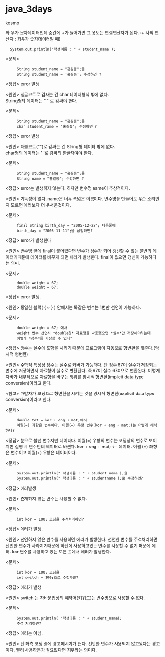 # java_3days
kosmo


좌 우가 문자데이터인데 중간에 +가 들어가면 그 용도는 연결연산자가 된다.
(+ 사칙 연산자 : 좌우가 숫자데이터일 때)

      System.out.println("학생이름 : " + student_name );
      
		
		
<문제> 
     
		 String student_name = "홍길동";을
		 String student_name = '홍길동'; 수정하면 ?
<정답>
error 발생

<원인>
싱글코트로 감싸는 건 char 데이터형식 밖에 없다.	
String형의 데이터는 " " 로 감싸야 한다.	

<문제> 
     
		 String student_name = "홍길동";을
		 char student_name = "홍길동"; 수정하면 ?
<정답>
 error 발생 
 
<원인>
더블코트("")로 감싸는 건 String형 데이터 밖에 없다.	
char형의 데이터는 ' '로 감싸되 한글자여야 한다.	

<문제> 

		 String student_name = "홍길동";을
		 String name = "홍길동"; 수정하면 ?
<정답>
		 error는 발생하지 않는다. 하지만 변수명 name이 추상적이다.
		 
<원인>
		 가독성이 없다. name은 너무 폭넓은 이름이다. 
		 변수명을 만들어도 무슨 소리인지 모르면 에러보다 더 무서운것이다.

<문제>
     
		 final String birth_day = "2005-12-25"; 다음줄에
		 birth_day = "2005-11-11";을 삽입하면?
<정답>
		 error가 발생한다	
		 
<원인>
		 변수명 앞에 final이 붙어있다면 변수가 상수가 되어 갱신할 수 없는 불변의 데이터기때문에
		 데이터를 바꾸게 되면 에러가 발생한다.
		 final이 없으면 갱신이 가능하다는 의미.

<문제>
     
		 double weight = 67;
		 double weight = 67;
<정답>
		 error 발생.
		 
<원인>
		 동일한 블럭( { ~ } ) 안에서는 똑같은 변수는 1번만 선언이 가능하다.

<문제>
     
		 double weight = 67; 에서
		 weight 변수 선언시 *double형* 자료형을 사용했으면 *실수*만 저장해야하는데
		 어떻게 *정수*를 저장할 수 있나?
<정답>
		 정수는 실수에 포함을 시키기 때문에 프로그램이 자동으로 형변환을 해준다.(암시적 형변환)
		 
<원인>
		 수학적 특성상 정수는 실수로 커버가 가능하다.
		 단 정수 67이 실수가 저장되는 변수에 저장하면서
		 자료형이 실수로 변환된다. 즉 67이 실수 67.0으로 변환된다.
		 이렇게 자바가 내부적으로 자료형을 바꾸는 행위를 
		 암시적 형변환(implicit data type conversion)이라고 한다.
		 
<참고> 개발자가 코딩으로 형변환을 시키는 것을 
		 명시적 형변환(explicit data type conversion)이라고 한다.
	
<문제>
     
		 double tot = kor + eng + mat;에서
		 이퀄(=) 좌항은 변수이다. 이퀄(=) 우항 변수(kor + eng + mat;)는 어떻게 해석하나?
     
<정답>
		 눈으로 볼땐 변수지만 데이터다. 
		 이퀄(=) 우항의 변수는 코딩상의 변수로 보이지만 실행 시 변수안의 데이터로 바뀐다.
		 kor + eng + mat;   <-- 데이터.
		 이퀄 (=) 좌향은 변수이고 이퀄(+) 우항은 데이터이다.
		 
 <문제>
 
		 System.out.println(" 학생이름 : " + student_name );을
		 System.out.println(" 학생이름 : " + studentname );로 수정하면?
 <정답>
		 에러발생	
		 
<원인>
		 존재하지 않는 변수는 사용할 수 없다.
		 
	
<문제>
     
		 int kor = 100; 코딩을 주석처리하면?
<정답>
		 에러가 발생.
		 
<원인>
		 선언하지 않은 변수를 사용하면 에러가 발생한다.
		 선언한 변수를 주석처리하면 선언한 변수가 사라지기때문에
		 하단에 사용하고있는 변수를 사용할 수 없기 때문에 에러.
     		 kor 변수를 사용하고 있는 모든 곳에서 에러가 발생한다.
		 
<문제> 

		 int kor = 100; 코딩을
		 int switch = 100;으로 수정하면?
<정답>
		 에러가 발생
		 
<원인>
		 switch 는 자바문법상의 예약어(키워드)는 변수명으로 사용할 수 없다.	 
		 

<문제>
		 
		 System.out.println( "학생이름 : " + student_name);
		 주석 처리하면?
		 
<정답>
		 에러는 아님.
		 
<원인>
		 단 좌측 코딩 줄에 경고메시지가 뜬다.
		 선언한 변수가 사용되지 않고있다는 경고이다. 
		 빨리 사용하든가 필요없다면 지우라는 의미다.
		 
